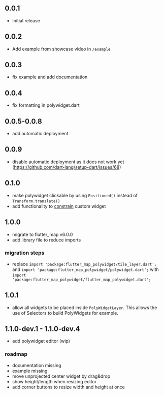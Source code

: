 ## 0.0.1

* Initial release

## 0.0.2

* Add example from showcase video in `/example`

## 0.0.3

* fix example and add documentation

## 0.0.4

* fix formatting in polywidget.dart

## 0.0.5-0.0.8

* add automatic deployment

## 0.0.9

* disable automatic deployment as it does not work
  yet (https://github.com/dart-lang/setup-dart/issues/68)

## 0.1.0

* make polywidget clickable by using `Positioned()` instead of `Transform.translate()`
* add functionality
  to [constrain](https://github.com/TimBaumgart/flutter_map_polywidget/blob/main/README.md#constraints)
  custom widget

## 1.0.0

* migrate to flutter_map v6.0.0
* add library file to reduce imports

### migration steps

* replace `import 'package:flutter_map_polywidget/tile_layer.dart';`
  and `import 'package:flutter_map_polywidget/polywidget.dart';`
  with `import 'package:flutter_map_polywidget/flutter_map_polywidget.dart';`

## 1.0.1

* allow all widgets to be placed inside `PolyWidgetLayer`. This allows the use of Selectors to build
  PolyWidgets for example.

## 1.1.0-dev.1 - 1.1.0-dev.4

* add polywidget editor (wip)

### roadmap

* documentation missing
* example missing
* move unprojected center widget by drag&drop
* show height/length when resizing editor
* add corner buttons to resize width and height at once